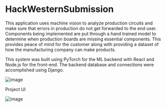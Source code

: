 # HackWesternSubmission
This application uses machine vision to analyze production circuits and make sure that errors in production do not get forwarded to the end user. Components being implemented are put through a hand trained model to determine when production boards are missing essential components. This provides peace of mind for the customer along with providing a dataset of how the manufacturing company can make products.

This system was built using PyTorch for the ML backend with React and Node.js for the front-end. The backend database and connections were accomplished using Django.

![image](https://user-images.githubusercontent.com/32677397/207186749-4e5df686-8d41-4a21-b16e-f67b8bccb093.png)

Project UI

![image](https://user-images.githubusercontent.com/32677397/207186881-3c848c58-c5f8-41d7-9b5f-65479742b613.png)
